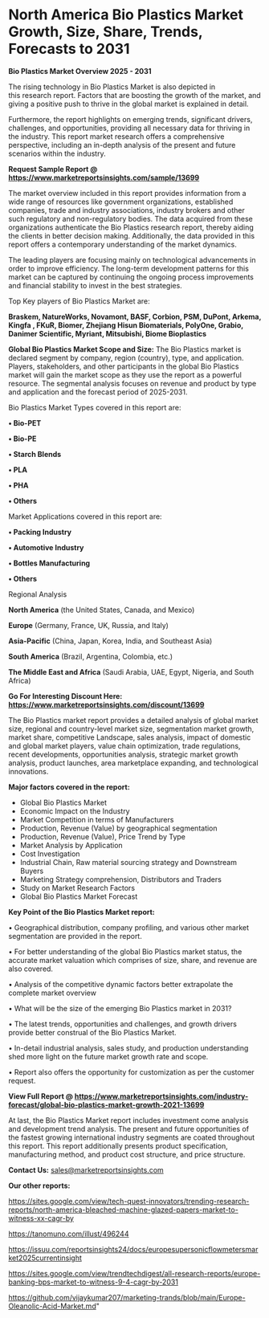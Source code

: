 # North America Bio Plastics Market Growth, Size, Share, Trends, Forecasts to 2031

<Strong> Bio Plastics Market Overview 2025 - 2031</strong>

The rising technology in Bio Plastics Market is also depicted in this research report. Factors that are boosting the growth of the market, and giving a positive push to thrive in the global market is explained in detail.

Furthermore, the report highlights on emerging trends, significant drivers, challenges, and opportunities, providing all necessary data for thriving in the industry. This report market research offers a comprehensive perspective, including an in-depth analysis of the present and future scenarios within the industry.

<strong>Request Sample Report @ <a href=https://www.marketreportsinsights.com/sample/13699>https://www.marketreportsinsights.com/sample/13699</a></strong>

The market overview included in this report provides information from a wide range of resources like government organizations, established companies, trade and industry associations, industry brokers and other such regulatory and non-regulatory bodies. The data acquired from these organizations authenticate the Bio Plastics research report, thereby aiding the clients in better decision making. Additionally, the data provided in this report offers a contemporary understanding of the market dynamics.

The leading players are focusing mainly on technological advancements in order to improve efficiency. The long-term development patterns for this market can be captured by continuing the ongoing process improvements and financial stability to invest in the best strategies.

Top Key players of Bio Plastics Market are:

<strong>Braskem, NatureWorks, Novamont, BASF, Corbion, PSM, DuPont, Arkema, Kingfa , FKuR, Biomer, Zhejiang Hisun Biomaterials, PolyOne, Grabio, Danimer Scientific, Myriant, Mitsubishi, Biome Bioplastics</strong>

<strong><b>Global Bio Plastics Market Scope and Size:</b></strong>
The Bio Plastics market is declared segment by company, region (country), type, and application. Players, stakeholders, and other participants in the global Bio Plastics market will gain the market scope as they use the report as a powerful resource. The segmental analysis focuses on revenue and product by type and application and the forecast period of 2025-2031.

Bio Plastics Market Types covered in this report are:

<strong>• Bio-PET

• Bio-PE

• Starch Blends

• PLA

• PHA

• Others</strong>

Market Applications covered in this report are:

<strong>• Packing Industry

• Automotive Industry

• Bottles Manufacturing

• Others</strong> 

Regional Analysis

<strong>North America</strong> (the United States, Canada, and Mexico)

<strong>Europe</strong> (Germany, France, UK, Russia, and Italy)

<strong>Asia-Pacific</strong> (China, Japan, Korea, India, and Southeast Asia)

<strong>South America</strong> (Brazil, Argentina, Colombia, etc.)

<strong>The Middle East and Africa</strong> (Saudi Arabia, UAE, Egypt, Nigeria, and South Africa)

<strong>Go For Interesting Discount Here: <a href=https://www.marketreportsinsights.com/discount/13699>https://www.marketreportsinsights.com/discount/13699</a></strong>

The Bio Plastics market report provides a detailed analysis of global market size, regional and country-level market size, segmentation market growth, market share, competitive Landscape, sales analysis, impact of domestic and global market players, value chain optimization, trade regulations, recent developments, opportunities analysis, strategic market growth analysis, product launches, area marketplace expanding, and technological innovations.

<strong><b>Major factors covered in the report:</b></strong>
<ul>
  <li>Global Bio Plastics Market </li>
  <li>Economic Impact on the Industry</li>
  <li>Market Competition in terms of Manufacturers</li>
  <li>Production, Revenue (Value) by geographical segmentation</li>
  <li>Production, Revenue (Value), Price Trend by Type</li>
  <li>Market Analysis by Application</li>
  <li>Cost Investigation</li>
  <li>Industrial Chain, Raw material sourcing strategy and Downstream Buyers</li>
  <li>Marketing Strategy comprehension, Distributors and Traders</li>
  <li>Study on Market Research Factors</li>
  <li>Global Bio Plastics Market Forecast</li>
</ul>

<strong><b>Key Point of the Bio Plastics Market report:</b></strong>

• Geographical distribution, company profiling, and various other market segmentation are provided in the report.

• For better understanding of the global Bio Plastics market status, the accurate market valuation which comprises of size, share, and revenue are also covered.

• Analysis of the competitive dynamic factors better extrapolate the complete market overview

• What will be the size of the emerging Bio Plastics market in 2031?

• The latest trends, opportunities and challenges, and growth drivers provide better construal of the Bio Plastics Market.

• In-detail industrial analysis, sales study, and production understanding shed more light on the future market growth rate and scope.

• Report also offers the opportunity for customization as per the customer request.

<strong><b>View Full Report @ <a href=https://www.marketreportsinsights.com/industry-forecast/global-bio-plastics-market-growth-2021-13699>https://www.marketreportsinsights.com/industry-forecast/global-bio-plastics-market-growth-2021-13699</a></b></strong>


At last, the Bio Plastics Market report includes investment come analysis and development trend analysis. The present and future opportunities of the fastest growing international industry segments are coated throughout this report. This report additionally presents product specification, manufacturing method, and product cost structure, and price structure.

<strong>Contact Us:</strong>
sales@marketreportsinsights.com

<strong>Our other reports:</strong>

<a href=https://sites.google.com/view/tech-quest-innovators/trending-research-reports/north-america-bleached-machine-glazed-papers-market-to-witness-xx-cagr-by>https://sites.google.com/view/tech-quest-innovators/trending-research-reports/north-america-bleached-machine-glazed-papers-market-to-witness-xx-cagr-by</a>

<a href=https://tanomuno.com/illust/496244>https://tanomuno.com/illust/496244</a>

<a href=https://issuu.com/reportsinsights24/docs/europesupersonicflowmetersmarket2025currentinsight>https://issuu.com/reportsinsights24/docs/europesupersonicflowmetersmarket2025currentinsight</a>

<a href=https://sites.google.com/view/trendtechdigest/all-research-reports/europe-banking-bps-market-to-witness-9-4-cagr-by-2031>https://sites.google.com/view/trendtechdigest/all-research-reports/europe-banking-bps-market-to-witness-9-4-cagr-by-2031</a>

<a href=https://github.com/vijaykumar207/marketing-trands/blob/main/Europe-Oleanolic-Acid-Market.md>https://github.com/vijaykumar207/marketing-trands/blob/main/Europe-Oleanolic-Acid-Market.md</a>"
